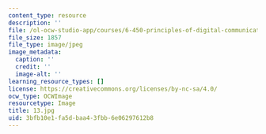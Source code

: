 ```yaml
---
content_type: resource
description: ''
file: /ol-ocw-studio-app/courses/6-450-principles-of-digital-communications-i-fall-2006/3bfb10e1fa5dbaa43fbb6e06297612b8_13.jpg
file_size: 1857
file_type: image/jpeg
image_metadata:
  caption: ''
  credit: ''
  image-alt: ''
learning_resource_types: []
license: https://creativecommons.org/licenses/by-nc-sa/4.0/
ocw_type: OCWImage
resourcetype: Image
title: 13.jpg
uid: 3bfb10e1-fa5d-baa4-3fbb-6e06297612b8
---
```


